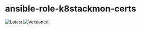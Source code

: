 # ansible-role-k8stackmon-certs

[![Latest](https://github.com/noveris-inf/ansible-role-k8stackmon-certs/workflows/Latest/badge.svg)](https://github.com/noveris-inf/ansible-role-k8stackmon-certs/actions?query=workflow%3ALatest) [![Versioned](https://github.com/noveris-inf/ansible-role-k8stackmon-certs/workflows/Versioned/badge.svg)](https://github.com/noveris-inf/ansible-role-k8stackmon-certs/actions?query=workflow%3AVersioned)
